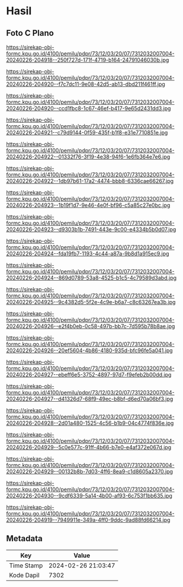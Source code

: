 # Hasil

## Foto C Plano

https://sirekap-obj-formc.kpu.go.id/4100/pemilu/pdpr/73/12/03/20/07/7312032007004-20240226-204918--250f727d-171f-4719-b164-24791046030b.jpg

https://sirekap-obj-formc.kpu.go.id/4100/pemilu/pdpr/73/12/03/20/07/7312032007004-20240226-204920--f7c7dc11-9e08-42d5-ab13-dbd211f461ff.jpg

https://sirekap-obj-formc.kpu.go.id/4100/pemilu/pdpr/73/12/03/20/07/7312032007004-20240226-204920--ccd1fbc8-1c67-46ef-b417-9e65d2431dd3.jpg

https://sirekap-obj-formc.kpu.go.id/4100/pemilu/pdpr/73/12/03/20/07/7312032007004-20240226-204921--c79d9144-0f59-435f-b1f8-e31e7710851e.jpg

https://sirekap-obj-formc.kpu.go.id/4100/pemilu/pdpr/73/12/03/20/07/7312032007004-20240226-204922--01332f76-3f19-4e38-94f6-1e6fb364e7e6.jpg

https://sirekap-obj-formc.kpu.go.id/4100/pemilu/pdpr/73/12/03/20/07/7312032007004-20240226-204922--1db97b61-17a2-4474-bbb8-6336cae66267.jpg

https://sirekap-obj-formc.kpu.go.id/4100/pemilu/pdpr/73/12/03/20/07/7312032007004-20240226-204923--1b19f1d7-9e46-4e0f-bf96-c5a85c27e0bc.jpg

https://sirekap-obj-formc.kpu.go.id/4100/pemilu/pdpr/73/12/03/20/07/7312032007004-20240226-204923--d9303b1b-7491-443e-9c00-e4334b5b0d07.jpg

https://sirekap-obj-formc.kpu.go.id/4100/pemilu/pdpr/73/12/03/20/07/7312032007004-20240226-204924--fda19fb7-1193-4c44-a87a-9b8d1a915ec9.jpg

https://sirekap-obj-formc.kpu.go.id/4100/pemilu/pdpr/73/12/03/20/07/7312032007004-20240226-204924--869d0789-53a8-4525-b1c5-4c79589d3abd.jpg

https://sirekap-obj-formc.kpu.go.id/4100/pemilu/pdpr/73/12/03/20/07/7312032007004-20240226-204925--9c4382d5-5f2e-4c9e-b6a7-c8c63267ea3b.jpg

https://sirekap-obj-formc.kpu.go.id/4100/pemilu/pdpr/73/12/03/20/07/7312032007004-20240226-204926--e2f4b0eb-0c58-497b-bb7c-7d595b78b8ae.jpg

https://sirekap-obj-formc.kpu.go.id/4100/pemilu/pdpr/73/12/03/20/07/7312032007004-20240226-204926--20ef5604-4b86-4180-935d-bfc96fe5a041.jpg

https://sirekap-obj-formc.kpu.go.id/4100/pemilu/pdpr/73/12/03/20/07/7312032007004-20240226-204927--ebeff6e5-3752-4897-97d7-f9efeb2b00dd.jpg

https://sirekap-obj-formc.kpu.go.id/4100/pemilu/pdpr/73/12/03/20/07/7312032007004-20240226-204927--d41326d7-68f9-49ec-b8bf-d6ed70a06bf3.jpg

https://sirekap-obj-formc.kpu.go.id/4100/pemilu/pdpr/73/12/03/20/07/7312032007004-20240226-204928--2d01a480-1525-4c56-b1b9-04c4774f836e.jpg

https://sirekap-obj-formc.kpu.go.id/4100/pemilu/pdpr/73/12/03/20/07/7312032007004-20240226-204929--5c0e577c-91ff-4b66-b7e0-e4af372e067d.jpg

https://sirekap-obj-formc.kpu.go.id/4100/pemilu/pdpr/73/12/03/20/07/7312032007004-20240226-204929--00132b8b-7d03-4ff6-8ea9-c1d8605a2370.jpg

https://sirekap-obj-formc.kpu.go.id/4100/pemilu/pdpr/73/12/03/20/07/7312032007004-20240226-204930--9cdf6339-5a14-4b00-af93-6c753f1bb635.jpg

https://sirekap-obj-formc.kpu.go.id/4100/pemilu/pdpr/73/12/03/20/07/7312032007004-20240226-204919--7949911e-349a-4ff0-9ddc-9ad88fd66214.jpg


## Metadata

| Key        | Value               |
| ---------- | ------------------- |
| Time Stamp | 2024-02-26 21:03:47 |
| Kode Dapil | 7302                |



